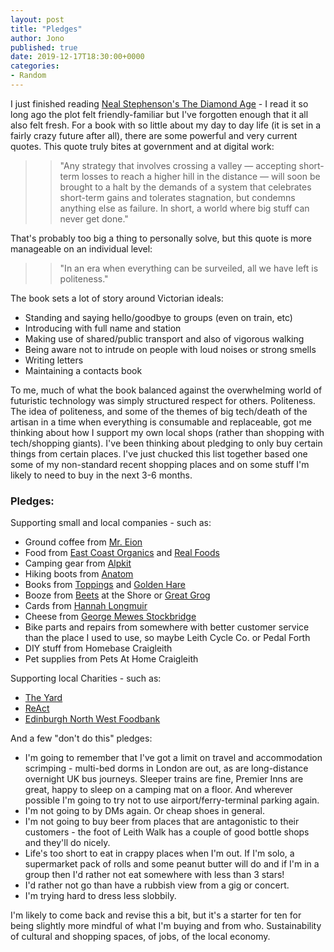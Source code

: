 ```yaml
---
layout: post
title: "Pledges"
author: Jono
published: true
date: 2019-12-17T18:30:00+0000
categories: 
- Random
---
```

I just finished reading [Neal Stephenson's The Diamond Age](https://www.nealstephenson.com/the-diamond-age.html) - I read it so long ago the plot felt friendly-familiar but I've forgotten enough that it all also felt fresh. For a book with so little about my day to day life (it is set in a fairly crazy future after all), there are some powerful and very current quotes. This quote truly bites at government and at digital work: 

>> "Any strategy that involves crossing a valley — accepting short-term losses to reach a higher hill in the distance — will soon be brought to a halt by the demands of a system that celebrates short-term gains and tolerates stagnation, but condemns anything else as failure. In short, a world where big stuff can never get done."

That's probably too big a thing to personally solve, but this quote is more manageable on an individual level: 

>> "In an era when everything can be surveiled, all we have left is politeness."

The book sets a lot of story around Victorian ideals:
* Standing and saying hello/goodbye to groups (even on train, etc)
* Introducing with full name and station
* Making use of shared/public transport and also of vigorous walking
* Being aware not to intrude on people with loud noises or strong smells
* Writing letters 
* Maintaining a contacts book

To me, much of what the book balanced against the overwhelming world of futuristic technology was simply structured respect for others. Politeness. The idea of politeness, and some of the themes of big tech/death of the artisan in a time when everything is consumable and replaceable,  got me thinking about how I support my own local shops (rather than shopping with tech/shopping giants). I've been thinking about pledging to only buy certain things from certain places. I've just chucked this list together based one some of my non-standard recent shopping places and on some stuff I'm likely to need to buy in the next 3-6 months.


### Pledges:

Supporting small and local companies - such as:
* Ground coffee from [Mr. Eion](https://www.mreion.com/)
* Food from [East Coast Organics](https://www.eastcoastorganics.co.uk/) and [Real Foods](https://www.realfoods.co.uk/)
* Camping gear from [Alpkit](https://www.alpkit.com/)
* Hiking boots from [Anatom](https://www.anatomfootwear.co.uk/)
* Books from [Toppings](https://www.toppingbooks.co.uk/) and [Golden Hare](https://goldenharebooks.com/)
* Booze from [Beets](http://www.beetsleith.co.uk/) at the Shore or [Great Grog](https://www.greatgrog.co.uk/site/)
* Cards from [Hannah Longmuir](https://hannahlongmuir.co.uk/)
* Cheese from [George Mewes Stockbridge](https://www.georgemewescheese.co.uk/)
* Bike parts and repairs from somewhere with better customer service than the place I used to use, so maybe Leith Cycle Co. or Pedal Forth
* DIY stuff from Homebase Craigleith
* Pet supplies from Pets At Home Craigleith

Supporting local Charities - such as: 
* [The Yard](https://www.theyardscotland.org.uk/) 
* [ReAct](https://www.facebook.com/groups/re.act.now/)
* [Edinburgh North West Foodbank](https://edinburghnw.foodbank.org.uk/)

And a few "don't do this" pledges:
* I'm going to remember that I've got a limit on travel and accommodation scrimping - multi-bed dorms in London are out, as are long-distance overnight UK bus journeys. Sleeper trains are fine, Premier Inns are great, happy to sleep on a camping mat on a floor. And wherever possible I'm going to try not to use airport/ferry-terminal parking again.
* I'm not going to by DMs again. Or cheap shoes in general.
* I'm not going to buy beer from places that are antagonistic to their customers - the foot of Leith Walk has a couple of good bottle shops and they'll do nicely.
* Life's too short to eat in crappy places when I'm out. If I'm solo, a supermarket pack of rolls and some peanut butter will do and if I'm in a group then I'd rather not eat somewhere with less than 3 stars!
* I'd rather not go than have a rubbish view from a gig or concert.
* I'm trying hard to dress less slobbily. 

I'm likely to come back and revise this a bit, but it's a starter for ten for being slightly more mindful of what I'm buying and from who. Sustainability of cultural and shopping spaces, of jobs, of the local economy.
